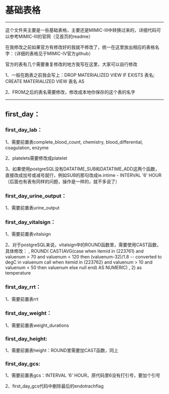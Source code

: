 # 基础表格
---
这个文件夹主要是一些基础表格，主要还是MIMIC-III中转换过来的，详细代码可以参考MIMIC-III的官网（见首页的readme）


在我修改之前如果官方有修改好的我就不修改了，统一在这里放出相应的表格名字：（详细的表格见于MIMIC-IV官方github）

官方的表有几个需要重复修改的地方我写在这里，大家可以自行修改

1、一般在跑表之前我会写上：DROP MATERIALIZED VIEW IF EXISTS 表名; CREATE MATERIALIZED VIEW 表名 AS

2、FROM之后的表名需要修改，修改成本地你保存的这个表的名字

---

## first_day：

### first_day_lab：

1、需要前置表complete_blood_count, chemistry, blood_differential, coagulation, enzyme

2、platelets需要修改成platelet

3、如果使用postgreSQL没有DATATIME_SUB和DATATIME_ADD这两个函数，直接改成加号或减号就行，例如SUB的那句改成ie.intime - INTERVAL '6' HOUR（后面也有表有同样的问题，操作是一样的，就不多说了）

### first_day_urine_output：

1、需要前置表urine_output

### first_day_vitalsign：

1、需要前置表vitalsign

2、对于postgreSQL来说，vitalsign中的ROUND函数里，需要使用CAST函数，具体修改： 
, ROUND(
      CAST(AVG(case when itemid in (223761) and valuenum > 70 and valuenum < 120 then (valuenum-32)/1.8 -- converted to degC in valuenum call
              when itemid in (223762) and valuenum > 10 and valuenum < 50  then valuenum else null end) AS NUMERIC)
    , 2) as temperature

### first_day_rrt：

1、需要前置表rrt

### first_day_weight：

1、需要前置表weight_durations

### first_day_height:

1、需要前置表height：ROUND里需要加CAST函数，同上

### first_day_gcs:

1、需要前置表gcs：INTERVAL '6' HOUR，原代码里6没有打引号，要加个引号

2、first_day_gcs代码中删除最后的endotrachflag





